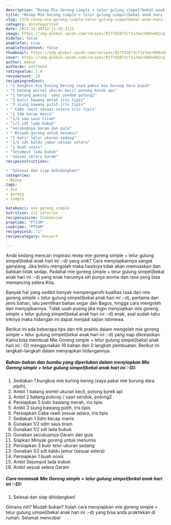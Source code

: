 ```yaml
---
description: "Resep Mie Goreng simple + telur gulung simpel(bekal anak hari ini :-D) yang Mantap"
title: "Resep Mie Goreng simple + telur gulung simpel(bekal anak hari ini :-D) yang Mantap"
slug: 1324-resep-mie-goreng-simple-telur-gulung-simpelbekal-anak-hari-ini-d-yang-mantap
category: Uncategorized
date: 2022-12-30T12:11:25.311Z
image: https://img-global.cpcdn.com/recipes/8277d2873cf1a7ee/680x482cq70/mie-goreng-simple-telur-gulung-simpelbekal-anak-hari-ini-d-foto-resep-utama.jpg
hideToc: false
enableToc: true
enableTocContent: false
thumbnail: https://img-global.cpcdn.com/recipes/8277d2873cf1a7ee/680x482cq70/mie-goreng-simple-telur-gulung-simpelbekal-anak-hari-ini-d-foto-resep-utama.jpg
cover: https://img-global.cpcdn.com/recipes/8277d2873cf1a7ee/680x482cq70/mie-goreng-simple-telur-gulung-simpelbekal-anak-hari-ini-d-foto-resep-utama.jpg
author: Admin
authorAv: notfound
ratingvalue: 3.4
reviewcount: 20
recipeingredient:
- "1 bungkus mie kuning kering saya pakai mie burung dara pipih"
- "1 batang wortel ukuran kecil potong korek api"
- "2 batang pokcoy  sawi sendok potong2"
- "5 butir bawang merah iris tipis"
- "3 siung bawang putih iris tipis"
- " Cabe rawit sesuai selera iris tipis"
- "1 Sdm kecap manis"
- "1/2 sdm saus tiram"
- "1/2 sdt lada bubuk"
- "secukupnya Garam dan gula"
- " Minyak goreng untuk menumis"
- "3 butir telur ukuran sedang"
- "1/2 sdt kaldu jamur sesuai selera"
- "1 buah sosis"
- "Sejumput lada bubuk"
- "sesuai selera Garam"
recipeinstructions:

- "Selesai dan siap dihidangkan!"
categories:
- Resep
tags:
- mie
- goreng
- simple

katakunci: mie goreng simple 
nutrition: 222 calories
recipecuisine: Indonesian
preptime: "PT13M"
cooktime: "PT56M"
recipeyield: "1"
recipecategory: Dessert

---
```





Anda sedang mencari inspirasi resep mie goreng simple + telur gulung simpel(bekal anak hari ini :-d) yang unik? Cara menyiapkannya sangat gampang. Jika keliru mengolah maka hasilnya tidak akan memuaskan dan bahkan tidak sedap. Padahal mie goreng simple + telur gulung simpel(bekal anak hari ini :-d) yang enak harusnya sih punya aroma dan rasa yang bisa memancing selera Kita.





Banyak hal yang sedikit banyak mempengaruhi kualitas rasa dari mie goreng simple + telur gulung simpel(bekal anak hari ini :-d), pertama dari jenis bahan, lalu pemilihan bahan segar dan Bagus, hingga cara mengolah dan menyajikannya. Tidak usah pusing jika ingin menyiapkan mie goreng simple + telur gulung simpel(bekal anak hari ini :-d) enak,      asal sudah tahu triknya maka hidangan ini dapat menjadi sajian istimewa.





















Berikut ini ada beberapa tips dan trik praktis dalam mengolah mie goreng simple + telur gulung simpel(bekal anak hari ini :-d) yang siap dikreasikan. Kamu bisa membuat Mie Goreng simple + telur gulung simpel(bekal anak hari ini :-D) menggunakan 16 bahan dan 0 langkah pembuatan. Berikut ini langkah-langkah dalam menyiapkan hidangannya.

<!--inarticleads1-->

##### Bahan-bahan dan bumbu yang diperlukan dalam menyiapkan Mie Goreng simple + telur gulung simpel(bekal anak hari ini :-D):

1. Sediakan 1 bungkus mie kuning kering (saya pakai mie burung dara pipih),
1. Ambil 1 batang wortel ukuran kecil, potong korek api
1. Ambil 2 batang pokcoy / sawi sendok, potong2
1. Persiapkan 5 butir bawang merah, iris tipis
1. Ambil 3 siung bawang putih, iris tipis
1. Persiapkan  Cabe rawit sesuai selera, iris tipis
1. Sediakan 1 Sdm kecap manis
1. Gunakan 1/2 sdm saus tiram
1. Gunakan 1/2 sdt lada bubuk
1. Gunakan secukupnya Garam dan gula
1. Siapkan  Minyak goreng untuk menumis
1. Persiapkan 3 butir telur ukuran sedang
1. Gunakan 1/2 sdt kaldu jamur (sesuai selera)
1. Persiapkan 1 buah sosis
1. Ambil Sejumput lada bubuk
1. Ambil sesuai selera Garam




<!--inarticleads2-->

##### Cara memasak Mie Goreng simple + telur gulung simpel(bekal anak hari ini :-D):


1. Selesai dan siap dihidangkan!



Gimana nih? Mudah bukan? Itulah cara menyiapkan mie goreng simple + telur gulung simpel(bekal anak hari ini :-d) yang bisa anda praktikkan di rumah. Selamat mencoba!
